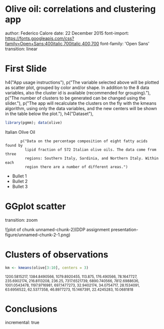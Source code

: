 Olive oil: correlations and clustering app
========================================================
author: Federico Calore
date: 22 December 2015
font-import: https://fonts.googleapis.com/css?family=Open+Sans:400italic,700italic,400,700
font-family: 'Open Sans'
transition: linear

First Slide
========================================================

h4("App usage instructions"),
           p("The variable selected above will be plotted as scatter plot,
             grouped by color and/or shape. In addition to the 8 data variables,
             also the cluster id is available (recommended for grouping)."),
           p("The number of clusters to be generated can be changed using the slider."),
           p("The app will recalculate the clusters on the fly with the kmeans 
             algorithm, using only the data variables, and the new centers will 
             be shown in the table below the plot."),
           h4("Dataset"),
           

```r
library(pgmm); data(olive)
```

Italian Olive Oil
           
           p("Data on the percentage composition of eight fatty acids found by
             lipid fraction of 572 Italian olive oils. The data come from three
             regions: Southern Italy, Sardinia, and Northern Italy. Within each
             region there are a number of different areas.")


- Bullet 1
- Bullet 2
- Bullet 3

GGplot scatter
========================================================
transition: zoom



![plot of chunk unnamed-chunk-2](DDP assignment presentation-figure/unnamed-chunk-2-1.png) 

Clusters of observations
========================================================


```r
km <- kmeans(olive[3:10], centers = 3)
```

<small>1200.5815217, 1384.8490566, 1079.8920455, 113.875, 176.490566, 78.1647727, 235.6902174, 216.8113208, 236.25, 7317.6521739, 6890.740566, 7812.6988636, 1001.0543478, 1197.9716981, 697.1477273, 32.9402174, 34.0754717, 28.1534091, 63.6956522, 62.5377358, 46.8977273, 15.1467391, 22.4245283, 10.0681818</small>

Conclusions
========================================================
incremental: true
